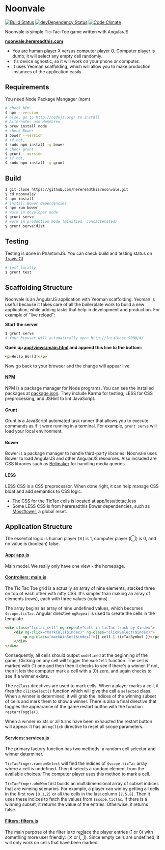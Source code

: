 Noonvale
==========

[![Build Status](https://secure.travis-ci.org/herereadthis/noonvale.svg?branch=master)](http://travis-ci.org/herereadthis/noonvale)
[![devDependency Status](https://david-dm.org/herereadthis/noonvale/dev-status.svg)](https://david-dm.org/herereadthis/noonvale#info=devDependencies)
[![Code Climate](https://codeclimate.com/github/herereadthis/noonvale/badges/gpa.svg)](https://codeclimate.com/github/herereadthis/noonvale)

Noonvale is simple Tic-Tac-Toe game written with AngularJS

**[noonvale.herereadthis.com](http://noonvale.herereadthis.com/)**

* You are human player X versus computer player O. Computer player is dumb; it will select any empty cell randomly.
* It's device agnostic, so it will work on your phone or computer.
* It uses Yeoman scaffolding, which will allow you to make production instances of the application easily.

## Requirements

You need Node Package Mangager (npm)

```bash
# check NPM
$ npm --version
# else, go to http://nodejs.org/ to install
# Alternate: use Homebrew
$ brew install node
# check Bower
$ bower --version 
# if not,
$ sudo npm install -g bower
# check grunt
$ grunt --version
# if not,
$ sudo npm install -g grunt

```

## Build

```bash
$ git clone https://github.com/herereadthis/noonvale.git
$ cd noonvale/
$ npm install
# install Bower dependencies
$ npm run bower
# work in developer mode
$ grunt serve
# work in production mode (minified, concactenated)
$ grunt serve:dist
```

## Testing

Testing is done in PhantomJS. You can check build and testing status on [Travis CI](https://travis-ci.org/herereadthis/noonvale)

```bash
# test locally
$ grunt test
```

## Scaffolding Structure

Noonvale is an AngularJS application with Yeoman scaffolding. Yeoman is useful because it takes care of all the boilerplate work to build a new application, while adding tasks that help in development and production. For example of "live reload":

**Start the server**

```bash
$ grunt serve
# Your browser will automatically open http://localhost:9000/#/
```

**Open up [app/views/main.html](https://github.com/herereadthis/noonvale/blob/master/app/views/main.html) and append this line to the bottom:**

```html
<p>Hello World!</p>
```

Now go back to your browser and the change will appear live.

#### NPM

NPM is a package manager for Node programs. You can see the installed packages at [package.json](https://github.com/herereadthis/noonvale/blob/master/package.json). They include Karma for testing, LESS for CSS preprocessing, and JSHint to lint JavaScript.

#### Grunt

Grunt is a JavaScript automated task runner that allows you to execute commands as if it were running in a terminal. For example, ```grunt serve``` will load your local environment.

#### Bower

Bower is a package manager to handle third-party libraries. Noonvale uses Bower to load AngularJS and other AngularJS resources. Also included are CSS libraries such as [Bellmaker](https://github.com/herereadthis/bellmaker) for handling media queries

#### LESS

LESS CSS is a CSS preprocessor. When done right, it can help manage CSS bloat and add semantics to CSS logic.
* The CSS for the TicTac cells is located at [app/less/tictac.less](https://github.com/herereadthis/noonvale/blob/master/app/less/tictac.less)
* Some LESS CSS is from herereadthis Bower dependencies, such as [Mossflower](https://github.com/herereadthis/mossflower), a global reset.

## Application Structure

The essential logic is human player (&#x2715;) is 1, computer player (&#x25ef;) is 0, and no value is (boolean) false.

#### [App: app.js](https://github.com/herereadthis/noonvale/blob/master/app/scripts/app.js)

Main model. We really only have one view - the homepage.

#### [Controllers: main.js](https://github.com/herereadthis/noonvale/blob/master/app/scripts/controllers/main.js)

The Tic Tac Toe grid is a actually an array of nine elements, stacked three on top of each other with nifty CSS. It's simpler than making an array of elements (rows), each with three values (columns).

The array begins as array of nine undefined values, which becomes ```$scope.ticTac```. Angular directive ```ngRepeat``` is used to create the cells in the template.

```html
<div class="tictac_cell" ng-repeat="cell in ticTac track by $index">
    <div ng-click="markCell($index)" ng-class="clickSelect($index)">
        <p ng-class="markWinSet($index)">{{ cell | ticTacSymbol }}</p>
    </div>
</div>
```

Consequently, all cells should output ```undefined``` at the beginning of the game. Clicking on any cell will trigger the ```markCell``` function. The cell is marked with (1) one and then then it checks to see if there's a winner. If not, then it lets the computer mark a cell with a (0) zero, and again checks to see if a winner exists.

The ```ngClass``` directives are used to mark cells. When a player marks a cell, it fires the ```clickSelect()``` function which will give the cell a ```selected``` class. When a winner is determined, it will grab the indices of the winning subset of cells and mark them to show a winner. There is also a final directive that toggles the appearance of the game restart button with the function ```restartToggle()```.

When a winner exists or all turns have been exhausted the restart button will appear. It has an ```ngClick``` directive to reset all scope parameters.

#### [Services: services.js](https://github.com/herereadthis/noonvale/blob/master/app/scripts/services.js)

The primary factory function has two methods: a random cell selector and winner determiner.

```TicTacFinger.randomSelect``` will find the indices of ```$scope.ticTac``` array where a cell is undefined. Then it selects a random element from the available choices. The computer player uses this method to mark a cell.

```TicTacFinger.whoWon``` first builds an multidimensional array of subset indices that are winning scenarios. For example, a player can win by getting all cells in the first row ```[0,1,2]``` or all the cells in the last column ```[2,5,8]```. Then it uses these indices to fetch the values from ```$scope.ticTac```. If there is a winning subset, it returns the value of the entries. Otherwise, it returns false.

#### [Filters: filters.js](https://github.com/herereadthis/noonvale/blob/master/app/scripts/filters.js)

The main purpose of the filter is to replace the player entries (1 or 0) with something more user friendly: (&#x2715; or &#x25ef;). Since empty cells are undefined, it will only work on cells that have been marked.
